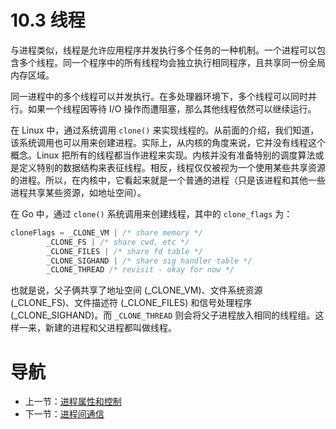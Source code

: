 # 10.3 线程 #

与进程类似，线程是允许应用程序并发执行多个任务的一种机制。一个进程可以包含多个线程。同一个程序中的所有线程均会独立执行相同程序，且共享同一份全局内存区域。

同一进程中的多个线程可以并发执行。在多处理器环境下，多个线程可以同时并行。如果一个线程因等待 I/O 操作而遭阻塞，那么其他线程依然可以继续运行。

在 Linux 中，通过系统调用 `clone()` 来实现线程的。从前面的介绍，我们知道，该系统调用也可以用来创建进程。实际上，从内核的角度来说，它并没有线程这个概念。Linux 把所有的线程都当作进程来实现。内核并没有准备特别的调度算法或是定义特别的数据结构来表征线程。相反，线程仅仅被视为一个使用某些共享资源的进程。所以，在内核中，它看起来就是一个普通的进程（只是该进程和其他一些进程共享某些资源，如地址空间）。 

在 Go 中，通过 `clone()` 系统调用来创建线程，其中的 `clone_flags` 为：

```go
cloneFlags = _CLONE_VM | /* share memory */
		_CLONE_FS | /* share cwd, etc */
		_CLONE_FILES | /* share fd table */
		_CLONE_SIGHAND | /* share sig handler table */
		_CLONE_THREAD /* revisit - okay for now */
```

也就是说，父子俩共享了地址空间 (_CLONE_VM)、文件系统资源 (_CLONE_FS)、文件描述符 (_CLONE_FILES) 和信号处理程序 (_CLONE_SIGHAND)。而 `_CLONE_THREAD` 则会将父子进程放入相同的线程组。这样一来，新建的进程和父进程都叫做线程。




# 导航 #

- 上一节：[进程属性和控制](10.2.md)
- 下一节：[进程间通信](10.4.md)
    
